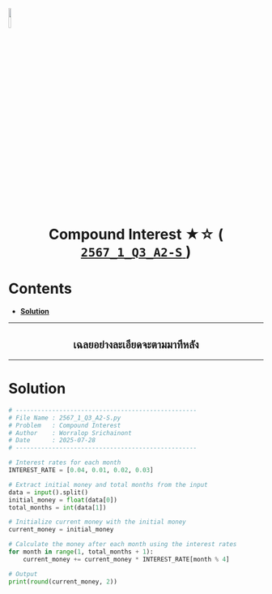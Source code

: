 <p align="left">
  <a href="../../README.md">
    <img src="../../../../Z99-OTHERS/00-common/00-back.png" style="width:10%">
  </a>
</p>

<div align="center">
  <h1>
    Compound Interest ★☆ (
      <a href="https://drive.google.com/file/d/1DmAZ8jdqgMcyNonBr82crODpALnPiDP-/view?usp=sharing">
        <code>2567_1_Q3_A2-S</code>
      </a>
    )
  </h1>
</div>

# Contents

-   [**Solution**](#solution)

---

<div align="center">
  <h2>เฉลยอย่างละเอียดจะตามมาทีหลัง</h2>
</div>

---

# Solution

```python
# --------------------------------------------------
# File Name : 2567_1_Q3_A2-S.py
# Problem   : Compound Interest
# Author    : Worralop Srichainont
# Date      : 2025-07-28
# --------------------------------------------------

# Interest rates for each month
INTEREST_RATE = [0.04, 0.01, 0.02, 0.03]

# Extract initial money and total months from the input
data = input().split()
initial_money = float(data[0])
total_months = int(data[1])

# Initialize current money with the initial money
current_money = initial_money

# Calculate the money after each month using the interest rates
for month in range(1, total_months + 1):
    current_money += current_money * INTEREST_RATE[month % 4]

# Output
print(round(current_money, 2))
```
